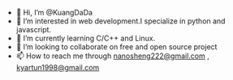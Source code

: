 - 👋 Hi, I’m @KuangDaDa
- 👀 I’m interested in web development.I specialize in python and javascript.
- 🌱 I’m currently learning C/C++ and Linux.
- 💞️ I’m looking to collaborate on free and open source project
- 📫 How to reach me through nanosheng222@gmail.com , kyartun1998@gmail.com

<!---
KuangDaDa/KuangDaDa is a ✨ special ✨ repository because its `README.md` (this file) appears on your GitHub profile.
You can click the Preview link to take a look at your changes.
--->
